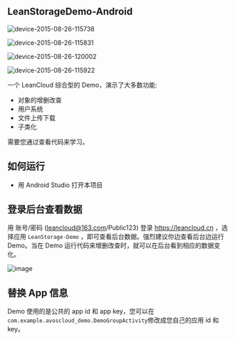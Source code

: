 ## LeanStorageDemo-Android

![device-2015-08-26-115738](https://cloud.githubusercontent.com/assets/5022872/9485420/62d42e9a-4beb-11e5-9054-7e2a314ca010.png)

![device-2015-08-26-115831](https://cloud.githubusercontent.com/assets/5022872/9485428/75ce723a-4beb-11e5-840c-991c34d73955.png)

![device-2015-08-26-120002](https://cloud.githubusercontent.com/assets/5022872/9485437/92c4768c-4beb-11e5-8190-c74e586c2867.png)

![device-2015-08-26-115922](https://cloud.githubusercontent.com/assets/5022872/9485444/af7ebaa8-4beb-11e5-99f4-116a50914022.png)

一个 LeanCloud 综合型的 Demo，演示了大多数功能:

* 对象的增删改查
* 用户系统
* 文件上传下载
* 子类化

需要您通过查看代码来学习。


## 如何运行

* 用 Android Studio 打开本项目

## 登录后台查看数据

用 账号/密码 (leancloud@163.com/Public123) 登录 https://leancloud.cn ，选择应用 `LeanStorage-Demo` ，即可查看后台数据。强烈建议你边查看后台边运行 Demo。当在 Demo 运行代码来增删改查时，就可以在后台看到相应的数据变化。

![image](https://cloud.githubusercontent.com/assets/5022872/7763947/3b25548e-007b-11e5-9a1b-af3ca1806175.png)

## 替换 App 信息

Demo 使用的是公共的 app id 和 app key，您可以在`com.example.avoscloud_demo.DemoGroupActivity`修改成您自己的应用 id 和 key。

